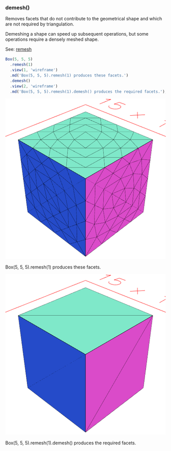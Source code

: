 ### demesh()

Removes facets that do not contribute to the geometrical shape and which are not required by triangulation.

Demeshing a shape can speed up subsequent operations, but some operations require a densely meshed shape.

See: [remesh](#https://raw.githubusercontent.com/jsxcad/JSxCAD/master/nb/api/remesh.nb)

```JavaScript
Box(5, 5, 5)
  .remesh(1)
  .view(1, 'wireframe')
  .md('Box(5, 5, 5).remesh(1) produces these facets.')
  .demesh()
  .view(2, 'wireframe')
  .md('Box(5, 5, 5).remesh(1).demesh() produces the required facets.');
```

![Image](demesh.md.0.png)

Box(5, 5, 5).remesh(1) produces these facets.

![Image](demesh.md.1.png)

Box(5, 5, 5).remesh(1).demesh() produces the required facets.
